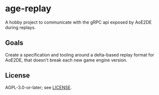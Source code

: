 # age-replay

A hobby project to communicate with the gRPC api exposed by AoE2DE during replays.

## Goals

Create a specification and tooling around a delta-based replay format for AoE2DE,
that doesn't break each new game engine version.

## License

AGPL-3.0-or-later; see [LICENSE](./LICENSE).
